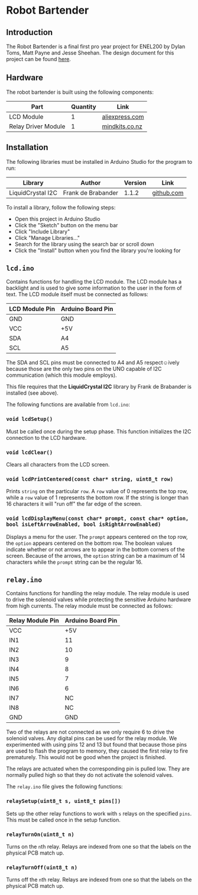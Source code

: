 # Robot Bartender

## Introduction

The Robot Bartender is a final first pro year project for ENEL200 by Dylan Toms, Matt Payne and Jesse Sheehan. The design document for this project can be found [here](https://ucliveac-my.sharepoint.com/:b:/g/personal/jps111_uclive_ac_nz/EQTACNtkXvNOix1AuEiEOE8Bzz9IzEP73t7XxjSLdWC8gQ?e=EXix7b).

## Hardware

The robot bartender is built using the following components:

| Part                | Quantity | Link                                                                                                                                             |
| ------------------- | -------- | ------------------------------------------------------------------------------------------------------------------------------------------------ |
| LCD Module          | 1        | [aliexpress.com](https://www.aliexpress.com/item/1PCS-LCD-module-Blue-screen-IIC-I2C-1602-for-arduino-1602-LCD-UNO-r3-mega2560/32763867041.html) |
| Relay Driver Module | 1        | [mindkits.co.nz](http://www.mindkits.co.nz/store/p/9318-8-Channel-Relay-Module-10A.aspx)                                                         |


## Installation

The following libraries must be installed in Arduino Studio for the program to run:

| Library            | Author             | Version | Link                                                             |
| ------------------ | ------------------ | ------- | ---------------------------------------------------------------- |
| LiquidCrystal I2C  | Frank de Brabander | 1.1.2   | [github.com](https://github.com/marcoschwartz/LiquidCrystal_I2C) |

To install a library, follow the following steps:

- Open this project in Arduino Studio
- Click the "Sketch" button on the menu bar
- Click "Include Library"
- Click "Manage Libraries..."
- Search for the library using the search bar or scroll down
- Click the "Install" button when you find the library you're looking for

## `lcd.ino`

Contains functions for handling the LCD module. The LCD module has a backlight and is used to give some information to the user in the form of text. The LCD module itself must be connected as follows:

| LCD Module Pin | Arduino Board Pin |
| ---------------| ----------------- |
| GND            | GND               |
| VCC            | +5V               |
| SDA            | A4                |
| SCL            | A5                |

The SDA and SCL pins must be connected to A4 and A5 respect☺ively because those are the only two pins on the UNO capable of I2C communication (which this module employs).

This file requires that the **LiquidCrystal I2C** library by Frank de Brabander is installed (see above).

The following functions are available from `lcd.ino`:

### `void lcdSetup()`
Must be called once during the setup phase. This function initializes the I2C connection to the LCD hardware.


### `void lcdClear()`
Clears all characters from the LCD screen.


### `void lcdPrintCentered(const char* string, uint8_t row)`
Prints `string` on the particular `row`. A `row` value of 0 represents the top row, while a `row` value of 1 represents the bottom row. If the string is longer than 16 characters it will "run off" the far edge of the screen.

### `void lcdDisplayMenu(const char* prompt, const char* option, bool isLeftArrowEnabled, bool isRightArrowEnabled)`
Displays a menu for the user. The `prompt` appears centered on the top row, the `option` appears centered on the bottom row. The boolean values indicate whether or not arrows are to appear in the bottom corners of the screen. Because of the arrows, the `option` string can be a maximum of 14 characters while the `prompt` string can be the regular 16.

## `relay.ino`

Contains functions for handling the relay module. The relay module is used to drive the solenoid valves while protecting the sensitive Arduino hardware from high currents. The relay module must be connected as follows:

| Relay Module Pin | Arduino Board Pin |
| ---------------- | ----------------- |
| VCC              | +5V               |
| IN1              | 11                |
| IN2              | 10                |
| IN3              | 9                 |
| IN4              | 8                 |
| IN5              | 7                 |
| IN6              | 6                 |
| IN7              | NC                |
| IN8              | NC                |
| GND              | GND               |

Two of the relays are not connected as we only require 6 to drive the solenoid valves. Any digital pins can be used for the relay module. We experimented with using pins 12 and 13 but found that because those pins are used to flash the program to memory, they caused the first relay to fire prematurely. This would not be good when the project is finished.

The relays are actuated when the corresponding pin is pulled low. They are normally pulled high so that they do not activate the solenoid valves.

The `relay.ino` file gives the following functions:

### `relaySetup(uint8_t s, uint8_t pins[])`
Sets up the other relay functions to work with `s` relays on the specified `pins`. This must be called once in the setup function.

### `relayTurnOn(uint8_t n)`
Turns on the `n`th relay. Relays are indexed from one so that the labels on the physical PCB match up.

### `relayTurnOff(uint8_t n)`
Turns off the `n`th relay. Relays are indexed from one so that the labels on the physical PCB match up.